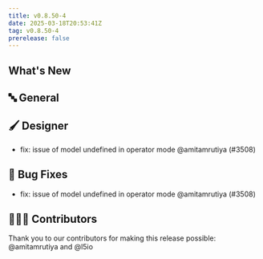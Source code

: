 ```yaml
---
title: v0.8.50-4
date: 2025-03-18T20:53:41Z
tag: v0.8.50-4
prerelease: false
---
```


## What's New
## 🔤 General
## 🖌️ Designer

- fix: issue of model undefined in operator mode @amitamrutiya (#3508)

## 🐛 Bug Fixes

- fix: issue of model undefined in operator mode @amitamrutiya (#3508)

## 👨🏽‍💻 Contributors

Thank you to our contributors for making this release possible:
@amitamrutiya and @l5io
